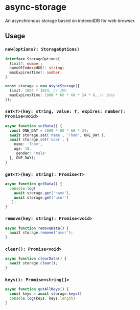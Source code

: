 # async-storage
An asynchronous storage based on indexedDB for web browser.

## Usage

### `new(options?: StorageOptions)`

```ts
interface StorageOptions{
  limit?: number;
  nameOfIndexedDB?: string;
  maxExpiresTime?: number;
}

const storage = new AsyncStorage({
  limit: 1024 * 1024, // 1Mb
  maxExpiresTime: 1000 * 60 * 60 * 24 * 8, // 1day
});

```

### `set<T>(key: string, value: T, expires: number): Promise<void>`

```ts
async function setData() {
  const ONE_DAY = 1000 * 60 * 60 * 24;
  await storage.set('name', 'Thom', ONE_DAY );
  await storage.set('user', {
    name: 'Thom',
    age: 18,
     gender: 'male'
  }, ONE_DAY);
}
```

### `get<T>(key: string): Promise<T>`

```ts
async function getData() {
  console.log(
    await storage.get('name'),
    await storage.get('user')
   );
}
```

### `remove(key: string): Promise<void>`

```ts
async function removeData() {
  await storage.remove('user');
}
```

### `clear(): Promise<void>`
  
```ts
async function clearData() {
  await storage.clear();
}
```

### `keys(): Promise<string[]>`

```ts
async function getAllKeys() {
  const keys = await storage.keys()
  console.log(keys, keys.length)
}
```

